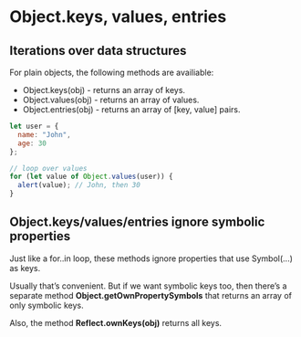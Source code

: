# Object.keys, values, entries

## Iterations over data structures

For plain objects, the following methods are availiable:

* Object.keys(obj) - returns an array of keys.
* Object.values(obj) - returns an array of values.
* Object.entries(obj) - returns an array of [key, value] pairs.

```javascript
let user = {
  name: "John",
  age: 30
};

// loop over values
for (let value of Object.values(user)) {
  alert(value); // John, then 30
}
```

## Object.keys/values/entries ignore symbolic properties

Just like a for..in loop, these methods ignore 
properties that use Symbol(...) as keys.

Usually that’s convenient. 
But if we want symbolic keys too, 
then there’s a separate method **Object.getOwnPropertySymbols**
that returns an array of only symbolic keys.

Also, the method **Reflect.ownKeys(obj)** returns all keys.
